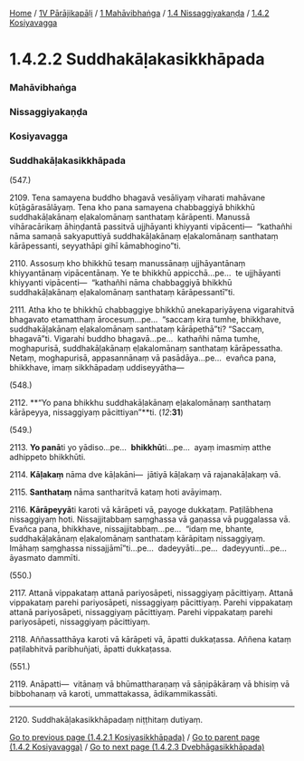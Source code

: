 
[Home](/) / [1V Pārājikapāḷi](/tipitaka/1V.md) / [1 Mahāvibhaṅga](/tipitaka/1V/1.md) / [1.4 Nissaggiyakaṇḍa](/tipitaka/1V/1/1.4.md) / [1.4.2 Kosiyavagga](/tipitaka/1V/1/1.4/1.4.2.md)

# 1.4.2.2 Suddhakāḷakasikkhāpada

### Mahāvibhaṅga

### Nissaggiyakaṇḍa

### Kosiyavagga

### Suddhakāḷakasikkhāpada

(547.)

2109\. Tena samayena buddho bhagavā vesāliyaṃ viharati mahāvane kūṭāgārasālāyaṃ. Tena kho pana samayena chabbaggiyā bhikkhū suddhakāḷakānaṃ eḷakalomānaṃ santhataṃ kārāpenti. Manussā vihāracārikaṃ āhiṇḍantā passitvā ujjhāyanti khiyyanti vipācenti—  “kathañhi nāma samaṇā sakyaputtiyā suddhakāḷakānaṃ eḷakalomānaṃ santhataṃ kārāpessanti, seyyathāpi gihī kāmabhogino”ti.

2110\. Assosuṃ kho bhikkhū tesaṃ manussānaṃ ujjhāyantānaṃ khiyyantānaṃ vipācentānaṃ. Ye te bhikkhū appicchā…pe…  te ujjhāyanti khiyyanti vipācenti—  “kathañhi nāma chabbaggiyā bhikkhū suddhakāḷakānaṃ eḷakalomānaṃ santhataṃ kārāpessantī”ti.

2111\. Atha kho te bhikkhū chabbaggiye bhikkhū anekapariyāyena vigarahitvā bhagavato etamatthaṃ ārocesuṃ…pe…  “saccaṃ kira tumhe, bhikkhave, suddhakāḷakānaṃ eḷakalomānaṃ santhataṃ kārāpethā”ti? “Saccaṃ, bhagavā”ti. Vigarahi buddho bhagavā…pe…  kathañhi nāma tumhe, moghapurisā, suddhakāḷakānaṃ eḷakalomānaṃ santhataṃ kārāpessatha. Netaṃ, moghapurisā, appasannānaṃ vā pasādāya…pe…  evañca pana, bhikkhave, imaṃ sikkhāpadaṃ uddiseyyātha—

(548.)

2112\. **“Yo pana bhikkhu suddhakāḷakānaṃ eḷakalomānaṃ santhataṃ kārāpeyya, nissaggiyaṃ pācittiyan”**ti. (*12*:**31**)

(549.)

2113\. **Yo panā**ti yo yādiso…pe…  **bhikkhū**ti…pe…  ayaṃ imasmiṃ atthe adhippeto bhikkhūti.

2114\. **Kāḷakaṃ** nāma dve kāḷakāni—  jātiyā kāḷakaṃ vā rajanakāḷakaṃ vā.

2115\. **Santhataṃ** nāma santharitvā kataṃ hoti avāyimaṃ.

2116\. **Kārāpeyyā**ti karoti vā kārāpeti vā, payoge dukkaṭaṃ. Paṭilābhena nissaggiyaṃ hoti. Nissajjitabbaṃ saṃghassa vā gaṇassa vā puggalassa vā. Evañca pana, bhikkhave, nissajjitabbaṃ…pe…  “idaṃ me, bhante, suddhakāḷakānaṃ eḷakalomānaṃ santhataṃ kārāpitaṃ nissaggiyaṃ. Imāhaṃ saṃghassa nissajjāmī”ti…pe…  dadeyyāti…pe…  dadeyyunti…pe…  āyasmato dammīti.

(550.)

2117\. Attanā vippakataṃ attanā pariyosāpeti, nissaggiyaṃ pācittiyaṃ. Attanā vippakataṃ parehi pariyosāpeti, nissaggiyaṃ pācittiyaṃ. Parehi vippakataṃ attanā pariyosāpeti, nissaggiyaṃ pācittiyaṃ. Parehi vippakataṃ parehi pariyosāpeti, nissaggiyaṃ pācittiyaṃ.

2118\. Aññassatthāya karoti vā kārāpeti vā, āpatti dukkaṭassa. Aññena kataṃ paṭilabhitvā paribhuñjati, āpatti dukkaṭassa.

(551.)

2119\. Anāpatti—  vitānaṃ vā bhūmattharaṇaṃ vā sāṇipākāraṃ vā bhisiṃ vā bibbohanaṃ vā karoti, ummattakassa, ādikammikassāti.

---

2120\. Suddhakāḷakasikkhāpadaṃ niṭṭhitaṃ dutiyaṃ.



[Go to previous page (1.4.2.1 Kosiyasikkhāpada)](/tipitaka/1V/1/1.4/1.4.2/1.4.2.1.md) / [Go to parent page (1.4.2 Kosiyavagga)](/tipitaka/1V/1/1.4/1.4.2.md) / [Go to next page (1.4.2.3 Dvebhāgasikkhāpada)](/tipitaka/1V/1/1.4/1.4.2/1.4.2.3.md)


